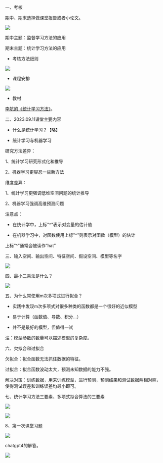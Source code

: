 一、考核

期中、期末选择做课堂报告或者小论文。

![](https://vip2.loli.io/2023/09/11/IWUHB7bNuCSmhiL.webp)

期中主题：监督学习方法的应用

期末主题：统计学习方法的应用

- 考核方法细则

![](https://vip2.loli.io/2023/09/11/nLtMeyX94hC7wHi.webp)

- 课程安排

![](https://vip2.loli.io/2023/09/11/dfjwVLhATr24IYS.webp)

- 教材

[李航的《统计学习方法》](/assets/book.pdf)。

二、2023.09.11课堂主要内容

- 什么是统计学习？【略】

- 统计学习与机器学习

研究方法差异：

1、统计学习研究形式化和推导

2、机器学习更容忍一些新方法

维度差异：

1、统计学习更强调低维空间问题的统计推导

2、机器学习强调高维预测问题

注意点：

- 在统计学中，上标"^"表示对变量的估计值

- 在机器学习中，对函数使用上标"^"则表示对函数（模型）的估计

上标“^”通常会被读作“hat”

三、输入空间、输出空间、特征空间、假设空间、模型等名字

![](https://vip2.loli.io/2023/09/11/hPdrGzKQep2ag8m.webp)

四、最小二乘法是什么？

![](https://vip2.loli.io/2023/09/11/JNBCkmr38A5H7ce.webp)

五、为什么常使用m次多项式进行拟合？

- 实践中发现m次多项式对很多种类的函数都是一个很好的近似模型

- 易于计算（函数值、导数、积分...）

- 并不是最好的模型，但值得一试

注：模型参数的数量可以描述模型的复杂度。

六、欠拟合和过拟合

欠拟合：拟合函数无法抓住数据的特征。

过拟合：拟合函数波动太大，预测未知数据的能力不强。

解决对策：训练数据，用来训练模型，进行预测，预测结果和测试数据两相对照，使得测试误差和训练误差均最小即可。

七、统计学习方法三要素、多项式拟合算法的三要素

![](https://vip2.loli.io/2023/09/11/4XkgWM72NzCnTLA.webp)

![](https://vip2.loli.io/2023/09/11/CQNei3J8kt9LgOR.webp)

8、第一次课堂习题

![](https://vip2.loli.io/2023/09/11/MtYSNclUFi3VrBn.webp)

chatgpt4的解答。

![](https://vip2.loli.io/2023/09/11/e5lkYfWhyDbRdUC.webp)






